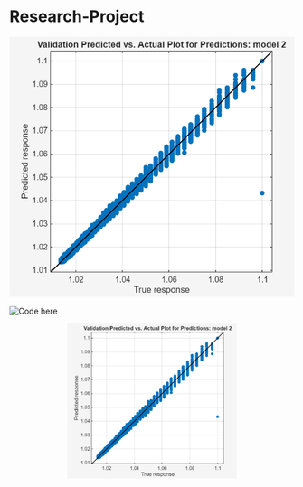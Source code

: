 # Research-Project

![Describe the plot](predandactual.png)

![Code here](First_ML_Radar_for_git.m)


<div style="text-align: center;">
  <img src="predandactual.png" alt="Plot Description" width="300"/>
</div>
